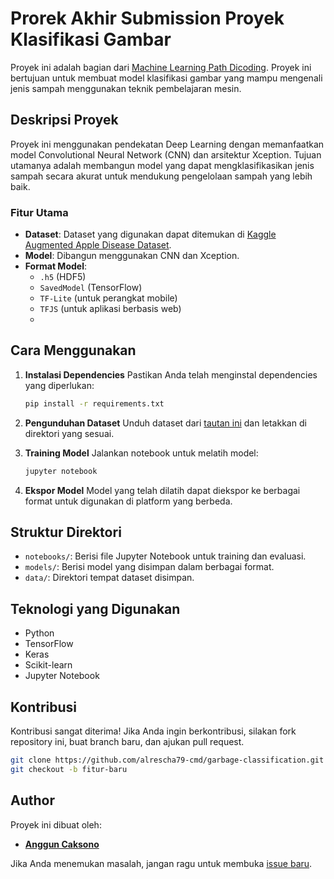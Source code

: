 # Prorek Akhir Submission Proyek Klasifikasi Gambar

Proyek ini adalah bagian dari [Machine Learning Path Dicoding](https://www.dicoding.com/learningpaths/30). Proyek ini bertujuan untuk membuat model klasifikasi gambar yang mampu mengenali jenis sampah menggunakan teknik pembelajaran mesin.

## Deskripsi Proyek

Proyek ini menggunakan pendekatan Deep Learning dengan memanfaatkan model Convolutional Neural Network (CNN) dan arsitektur Xception. Tujuan utamanya adalah membangun model yang dapat mengklasifikasikan jenis sampah secara akurat untuk mendukung pengelolaan sampah yang lebih baik.

### Fitur Utama
- **Dataset**: Dataset yang digunakan dapat ditemukan di [Kaggle Augmented Apple Disease Dataset](https://www.kaggle.com/datasets/mostafaabla/garbage-classification).
- **Model**: Dibangun menggunakan CNN dan Xception.
- **Format Model**:
  - `.h5` (HDF5)
  - `SavedModel` (TensorFlow)
  - `TF-Lite` (untuk perangkat mobile)
  - `TFJS` (untuk aplikasi berbasis web)
  - 
## Cara Menggunakan

1. **Instalasi Dependencies**
   Pastikan Anda telah menginstal dependencies yang diperlukan:
   ```bash
   pip install -r requirements.txt
   ```

2. **Pengunduhan Dataset**
   Unduh dataset dari [tautan ini](https://www.kaggle.com/datasets/mostafaabla/garbage-classification) dan letakkan di direktori yang sesuai.

3. **Training Model**
   Jalankan notebook untuk melatih model:
   ```bash
   jupyter notebook
   ```

4. **Ekspor Model**
   Model yang telah dilatih dapat diekspor ke berbagai format untuk digunakan di platform yang berbeda.

## Struktur Direktori

- `notebooks/`: Berisi file Jupyter Notebook untuk training dan evaluasi.
- `models/`: Berisi model yang disimpan dalam berbagai format.
- `data/`: Direktori tempat dataset disimpan.

## Teknologi yang Digunakan

- Python
- TensorFlow
- Keras
- Scikit-learn
- Jupyter Notebook

## Kontribusi

Kontribusi sangat diterima! Jika Anda ingin berkontribusi, silakan fork repository ini, buat branch baru, dan ajukan pull request.

```bash
git clone https://github.com/alrescha79-cmd/garbage-classification.git
git checkout -b fitur-baru
```

## Author

Proyek ini dibuat oleh:
- **[Anggun Caksono](https://www.github.com/alrescha79-cmd)**

Jika Anda menemukan masalah, jangan ragu untuk membuka [issue baru](https://github.com/alrescha79-cmd/garbage-classification/issues).
